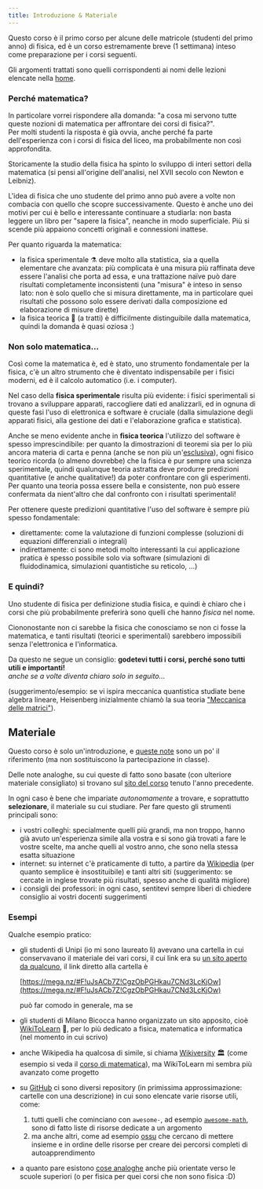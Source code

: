 ```yaml
---
title: Introduzione & Materiale
---
```


Questo corso è il primo corso per alcune delle matricole (studenti del primo
anno) di fisica, ed è un corso estremamente breve (1 settimana) inteso come
preparazione per i corsi seguenti.

Gli argomenti trattati sono quelli corrispondenti ai nomi delle lezioni elencate
nella [home](.).

### Perché matematica?

In particolare vorrei rispondere alla domanda: "a cosa mi servono tutte queste
nozioni di matematica per affrontare dei corsi di fisica?".<br>
Per molti studenti la risposta è già ovvia, anche perché fa parte
dell'esperienza con i corsi di fisica del liceo, ma probabilmente non così
approfondita.

Storicamente la studio della fisica ha spinto lo sviluppo di interi settori
della matematica (si pensi all'origine dell'analisi, nel XVII secolo con Newton
e Leibniz).

L'idea di fisica che uno studente del primo anno può avere a volte non combacia
con quello che scopre successivamente.
Questo è anche uno dei motivi per cui è bello e interessante continuare
a studiarla: non basta leggere un libro per "sapere la fisica", neanche in modo
superficiale. Più si scende più appaiono concetti originali e connessioni
inattese.

Per quanto riguarda la matematica:

- la fisica sperimentale ⚗️ deve molto alla statistica, sia a quella elementare che
  avanzata: più complicata è una misura più raffinata deve essere l'analisi che
  porta ad essa, e una trattazione naïve può dare risultati completamente
  inconsistenti (una "misura" è inteso in senso lato: non è solo quello che si
  misura direttamente, ma in particolare quei risultati che possono solo essere
  derivati dalla composizione ed elaborazione di misure dirette)
- la fisica teorica 💫 (a tratti) è difficilmente distinguibile dalla matematica,
  quindi la domanda è quasi oziosa :)

### Non solo matematica...

Così come la matematica è, ed è stato, uno strumento fondamentale per la fisica,
c'è un altro strumento che è diventato indispensabile per i fisici moderni, ed
è il calcolo automatico (i.e. i computer).

Nel caso della **fisica sperimentale** risulta più evidente: i fisici
sperimentali si trovano a sviluppare apparati, raccogliere dati ed analizzarli,
ed in ognuna di queste fasi l'uso di elettronica e software è cruciale (dalla
simulazione degli apparati fisici, alla gestione dei dati e l'elaborazione
grafica e statistica).

Anche se meno evidente anche in **fisica teorica** l'utilizzo del software
è spesso imprescindibile: per quanto la dimostrazioni di teoremi sia per lo più
ancora materia di carta e penna (anche se non più
un'[esclusiva](https://en.wikipedia.org/wiki/Automated_theorem_proving)), ogni
fisico teorico ricorda (o almeno dovrebbe) che la fisica è pur sempre una
scienza sperimentale, quindi qualunque teoria astratta deve produrre predizioni
quantitative (e anche qualitative!) da poter confrontare con gli
esperimenti.<br>
Per quanto una teoria possa essere bella e consistente, non può essere
confermata da nient'altro che dal confronto con i risultati sperimentali!

Per ottenere queste predizioni quantitative l'uso del software è sempre più
spesso fondamentale:

- direttamente: come la valutazione di funzioni complesse (soluzioni di
  equazioni differenziali o integrali)
- indirettamente: ci sono metodi molto interessanti la cui applicazione pratica
  è spesso possibile solo via software (simulazioni di fluidodinamica,
  simulazioni quantistiche su reticolo, ...)

### E quindi?

Uno studente di fisica per definizione studia fisica, e quindi è chiaro che
i corsi che più probabilmente preferirà sono quelli che hanno *fisica* nel nome.

Ciononostante non ci sarebbe la fisica che conosciamo se non ci fosse la
matematica, e tanti risultati (teorici e sperimentali) sarebbero impossibili
senza l'elettronica e l'informatica.

Da questo ne segue un consiglio: **godetevi tutti i corsi, perché sono tutti utili
e importanti!**<br>
*anche se a volte diventa chiaro solo in seguito...*

(suggerimento/esempio: se vi ispira meccanica quantistica studiate bene algebra
lineare, Heisenberg inizialmente chiamò la sua teoria ["Meccanica delle
matrici"](https://en.wikipedia.org/wiki/Matrix_mechanics)).

## Materiale

Questo corso è solo un'introduzione, e [queste note](.) sono un po' il
riferimento (ma non sostituiscono la partecipazione in classe).

Delle note analoghe, su cui queste di fatto sono basate (con ulteriore materiale
consigliato) si trovano sul [sito del
corso](https://vittorioerba.github.io/teaching_precorso2021.html) tenuto l'anno
precedente.

In ogni caso è bene che impariate *autonomamente* a trovare, e soprattutto
**selezionare**, il materiale su cui studiare.
Per fare questo gli strumenti principali sono:

- i vostri colleghi: specialmente quelli più grandi, ma non troppo, hanno già
  avuto un'esperienza simile alla vostra e si sono già trovati a fare le vostre
  scelte, ma anche quelli al vostro anno, che sono nella stessa esatta
  situazione
- internet: su internet c'è praticamente di tutto, a partire da
  [Wikipedia](https://en.wikipedia.org/wiki/Main_Page) (per quanto semplice
  è insostituibile) e tanti altri siti (suggerimento: se cercate in inglese
  trovate più risultati, spesso anche di qualità migliore)
- i consigli dei professori: in ogni caso, sentitevi sempre liberi di chiedere
  consiglio ai vostri docenti suggerimenti

### Esempi

Qualche esempio pratico:

- gli studenti di Unipi (io mi sono laureato lì) avevano una cartella in cui
  conservavano il materiale dei vari corsi, il cui link era su [un sito aperto
  da qualcuno](http://studentifisicapisa.altervista.org/cartella-mega/), il link
  diretto alla cartella è 

  [https://mega.nz/#F!uJsACb7Z!CgzObPGHkau7CNd3LcKjOw](https://mega.nz/#F!uJsACb7Z!CgzObPGHkau7CNd3LcKjOw)

  può far comodo in generale, ma se
- gli studenti di Milano Bicocca hanno organizzato un sito apposito, cioè
  [WikiToLearn](https://www.wikitolearn.org/) 🚀, per lo più dedicato a fisica,
  matematica e informatica (nel momento in cui scrivo)
- anche Wikipedia ha qualcosa di simile, si chiama
  [Wikiversity](https://www.wikiversity.org/) 🏛 (come esempio si veda il [corso di
  matematica](https://it.wikiversity.org/wiki/Corso:Matematica)), ma WikiToLearn
  mi sembra più avanzato come progetto
- su [GitHub](https://github.com) ci sono diversi repository (in primissima
  approssimazione: cartelle con una descrizione) in cui sono elencate varie
  risorse utili, come:

  1. tutti quelli che cominciano con `awesome-`, ad esempio
     [`awesome-math`](https://github.com/rossant/awesome-math), sono di fatto
     liste di risorse dedicate a un argomento
  2. ma anche altri, come ad esempio
     [ossu](https://github.com/ossu/computer-science) che cercano di mettere
     insieme e in ordine delle risorse per creare dei percorsi completi di
     autoapprendimento
- a quanto pare esistono [cose analoghe](https://physics.info/) anche più
  orientate verso le scuole superiori (o per fisica per quei corsi che non sono
  fisica :D)


<!-- vim: set spelllang=it: -->
